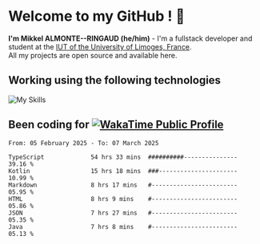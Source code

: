 # Welcome to my GitHub ! 🌃

**I'm Mikkel ALMONTE--RINGAUD (he/him)** - I'm a fullstack developer and student at the [IUT of the University of Limoges, France](https://iut.unilim.fr). \
All my projects are open source and available here.

## Working using the following technologies

![My Skills](https://skillicons.dev/icons?i=solidjs,pnpm,nodejs,ts,js,vercel,netlify,html,css,rust,astro,git,vue,md,electron,figma,github,bash,bun,cloudflare,py,tailwind,nginx,npm,tauri,vite,zig,yarn,windicss,dart,flutter,kotlin&theme=dark)

## Been coding for [![WakaTime Public Profile](https://wakatime.com/badge/user/0839e595-e07a-435c-8d59-ed95f2a3d6dd.svg?style=flat-square)](https://wakatime.com/@0839e595-e07a-435c-8d59-ed95f2a3d6dd)

<!--START_SECTION:waka-->

```plain
From: 05 February 2025 - To: 07 March 2025

TypeScript             54 hrs 33 mins  ##########---------------   39.16 %
Kotlin                 15 hrs 18 mins  ###----------------------   10.99 %
Markdown               8 hrs 17 mins   #------------------------   05.95 %
HTML                   8 hrs 9 mins    #------------------------   05.86 %
JSON                   7 hrs 27 mins   #------------------------   05.35 %
Java                   7 hrs 8 mins    #------------------------   05.13 %
```

<!--END_SECTION:waka-->
